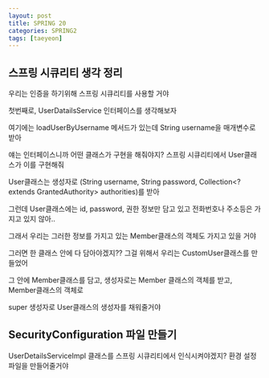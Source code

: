 ```yaml
---
layout: post
title: SPRING 20
categories: SPRING2
tags: [taeyeon]
---
```


## 스프링 시큐리티 생각 정리

우리는 인증을 하기위해 스프링 시큐리티를 사용할 거야

첫번째로, UserDatailsService 인터페이스를 생각해보자 

여기에는 loadUserByUsername 메서드가 있는데 String username을 매개변수로 받아

얘는 인터페이스니까 어떤 클래스가 구현을 해줘야지? 스프링 시큐리티에서 User클래스가 이를 구현해줘

User클래스는 생성자로 (String username, String password, Collection<? extends GrantedAuthority> authorities)를 받아

그런데 User클래스에는 id, password, 권한 정보만 담고 있고 전화번호나 주소등은 가지고 있지 않아..

그래서 우리는 그러한 정보를 가지고 있는 Member클래스의 객체도 가지고 있을 거야

그러면 한 클래스 안에 다 담아야겠지?? 그걸 위해서 우리는 CustomUser클래스를 만들었어

그 안에 Member클래스를 담고, 생성자로는 Member 클래스의 객체를 받고, Member클래스의 객체로

super 생성자로 User클래스의 생성자를 채워줄거야



## SecurityConfiguration 파일 만들기

UserDetailsServiceImpl 클래스를 스프링 시큐리티에서 인식시켜야겠지? 환경 설정 파일을 만들어줄거야

